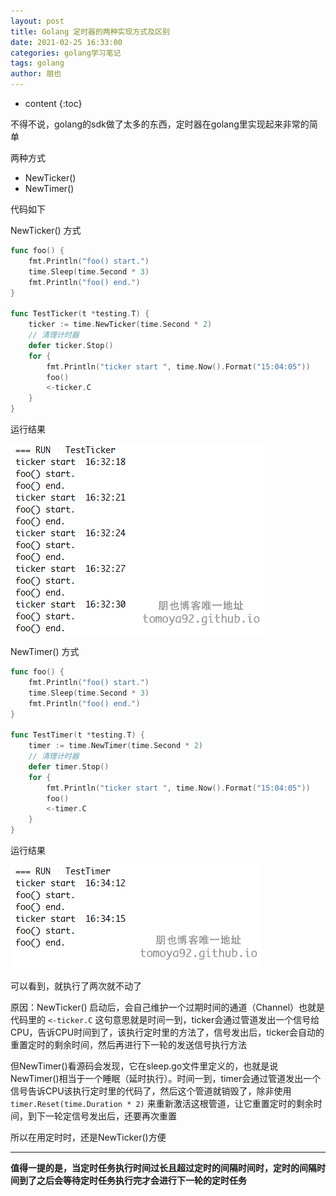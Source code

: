 ```yaml
---
layout: post
title: Golang 定时器的两种实现方式及区别
date: 2021-02-25 16:33:00
categories: golang学习笔记
tags: golang
author: 朋也
---
```


* content
{:toc}

不得不说，golang的sdk做了太多的东西，定时器在golang里实现起来非常的简单

两种方式

- NewTicker()
- NewTimer()

代码如下

NewTicker() 方式

```go
func foo() {
    fmt.Println("foo() start.")
    time.Sleep(time.Second * 3)
    fmt.Println("foo() end.")
}

func TestTicker(t *testing.T) {
    ticker := time.NewTicker(time.Second * 2)
    // 清理计时器
    defer ticker.Stop()
    for {
        fmt.Println("ticker start ", time.Now().Format("15:04:05"))
        foo()
        <-ticker.C
    }
}
```

运行结果

![](/assets/2021-02-25-16-33-13.png)

NewTimer() 方式

```go
func foo() {
    fmt.Println("foo() start.")
    time.Sleep(time.Second * 3)
    fmt.Println("foo() end.")
}

func TestTimer(t *testing.T) {
    timer := time.NewTimer(time.Second * 2)
    // 清理计时器
    defer timer.Stop()
    for {
        fmt.Println("ticker start ", time.Now().Format("15:04:05"))
        foo()
        <-timer.C
    }
}
```

运行结果

![](/assets/2021-02-25-16-34-54.png)

可以看到，就执行了两次就不动了

原因：NewTicker() 启动后，会自己维护一个过期时间的通道（Channel）也就是代码里的 `<-ticker.C` 这句意思就是时间一到，ticker会通过管道发出一个信号给CPU，告诉CPU时间到了，该执行定时里的方法了，信号发出后，ticker会自动的重置定时的剩余时间，然后再进行下一轮的发送信号执行方法

但NewTimer()看源码会发现，它在sleep.go文件里定义的，也就是说NewTimer()相当于一个睡眠（延时执行）。时间一到，timer会通过管道发出一个信号告诉CPU该执行定时里的代码了，然后这个管道就销毁了，除非使用 `timer.Reset(time.Duration * 2)` 来重新激活这根管道，让它重置定时的剩余时间，到下一轮定信号发出后，还要再次重置

所以在用定时时，还是NewTicker()方便

-----

**值得一提的是，当定时任务执行时间过长且超过定时的间隔时间时，定时的间隔时间到了之后会等待定时任务执行完才会进行下一轮的定时任务**
